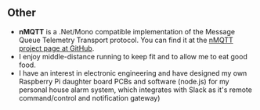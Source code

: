 
Other
-----
* **nMQTT** is a .Net/Mono compatible implementation of the Message Queue Telemetry Transport protocol. You can find it
at the [nMQTT project page at GitHub](http://github.com/markallanson/nmqtt).
* I enjoy middle-distance running to keep fit and to allow me to eat good food.
* I have an interest in electronic engineering and have designed my own Raspberry Pi daughter board PCBs and software
(node.js) for my personal house alarm system, which integrates with Slack as it's remote command/control and
notification gateway)
